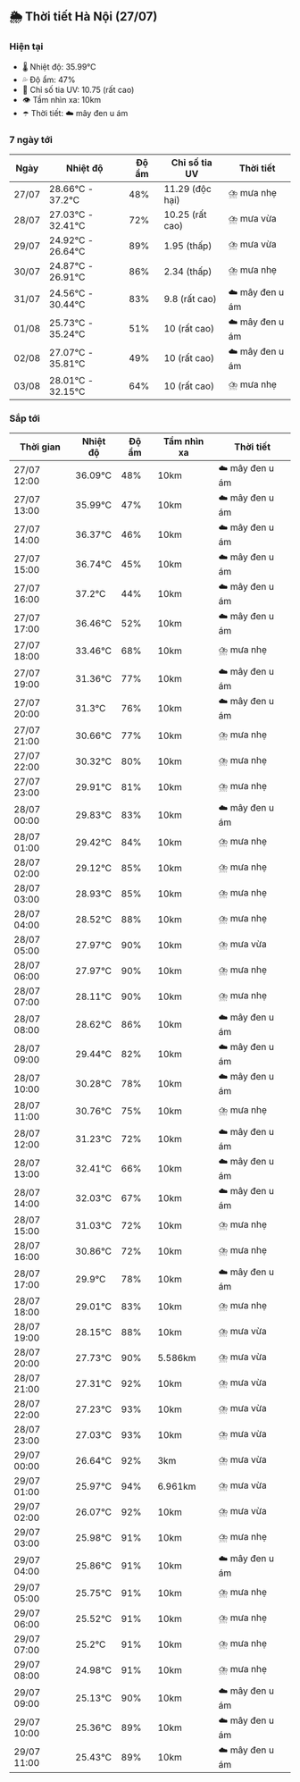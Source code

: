 ## 🌦️ Thời tiết Hà Nội (27/07)

### Hiện tại

- 🌡️ Nhiệt độ: 35.99℃
- 💦 Độ ẩm: 47%
- 🌟 Chỉ số tia UV: 10.75 (rất cao)
- 👁️ Tầm nhìn xa: 10km
- ☂️ Thời tiết: ☁️ mây đen u ám

### 7 ngày tới

| Ngày | Nhiệt độ | Độ ẩm | Chỉ số tia UV | Thời tiết |
| --- | --- | --- | --- | --- |
| 27/07 | 28.66℃ - 37.2℃ | 48% | 11.29 (độc hại) | ⛈️ mưa nhẹ |
| 28/07 | 27.03℃ - 32.41℃ | 72% | 10.25 (rất cao) | ⛈️ mưa vừa |
| 29/07 | 24.92℃ - 26.64℃ | 89% | 1.95 (thấp) | ⛈️ mưa vừa |
| 30/07 | 24.87℃ - 26.91℃ | 86% | 2.34 (thấp) | ⛈️ mưa nhẹ |
| 31/07 | 24.56℃ - 30.44℃ | 83% | 9.8 (rất cao) | ☁️ mây đen u ám |
| 01/08 | 25.73℃ - 35.24℃ | 51% | 10 (rất cao) | ☁️ mây đen u ám |
| 02/08 | 27.07℃ - 35.81℃ | 49% | 10 (rất cao) | ☁️ mây đen u ám |
| 03/08 | 28.01℃ - 32.15℃ | 64% | 10 (rất cao) | ⛈️ mưa nhẹ |

### Sắp tới

| Thời gian | Nhiệt độ | Độ ẩm | Tầm nhìn xa | Thời tiết |
| --- | --- | --- | --- | --- |
| 27/07 12:00 | 36.09℃ | 48% | 10km | ☁️ mây đen u ám |
| 27/07 13:00 | 35.99℃ | 47% | 10km | ☁️ mây đen u ám |
| 27/07 14:00 | 36.37℃ | 46% | 10km | ☁️ mây đen u ám |
| 27/07 15:00 | 36.74℃ | 45% | 10km | ☁️ mây đen u ám |
| 27/07 16:00 | 37.2℃ | 44% | 10km | ☁️ mây đen u ám |
| 27/07 17:00 | 36.46℃ | 52% | 10km | ☁️ mây đen u ám |
| 27/07 18:00 | 33.46℃ | 68% | 10km | ⛈️ mưa nhẹ |
| 27/07 19:00 | 31.36℃ | 77% | 10km | ☁️ mây đen u ám |
| 27/07 20:00 | 31.3℃ | 76% | 10km | ☁️ mây đen u ám |
| 27/07 21:00 | 30.66℃ | 77% | 10km | ⛈️ mưa nhẹ |
| 27/07 22:00 | 30.32℃ | 80% | 10km | ⛈️ mưa nhẹ |
| 27/07 23:00 | 29.91℃ | 81% | 10km | ⛈️ mưa nhẹ |
| 28/07 00:00 | 29.83℃ | 83% | 10km | ☁️ mây đen u ám |
| 28/07 01:00 | 29.42℃ | 84% | 10km | ⛈️ mưa nhẹ |
| 28/07 02:00 | 29.12℃ | 85% | 10km | ⛈️ mưa nhẹ |
| 28/07 03:00 | 28.93℃ | 85% | 10km | ⛈️ mưa nhẹ |
| 28/07 04:00 | 28.52℃ | 88% | 10km | ⛈️ mưa nhẹ |
| 28/07 05:00 | 27.97℃ | 90% | 10km | ⛈️ mưa vừa |
| 28/07 06:00 | 27.97℃ | 90% | 10km | ⛈️ mưa nhẹ |
| 28/07 07:00 | 28.11℃ | 90% | 10km | ⛈️ mưa nhẹ |
| 28/07 08:00 | 28.62℃ | 86% | 10km | ☁️ mây đen u ám |
| 28/07 09:00 | 29.44℃ | 82% | 10km | ☁️ mây đen u ám |
| 28/07 10:00 | 30.28℃ | 78% | 10km | ☁️ mây đen u ám |
| 28/07 11:00 | 30.76℃ | 75% | 10km | ⛈️ mưa nhẹ |
| 28/07 12:00 | 31.23℃ | 72% | 10km | ☁️ mây đen u ám |
| 28/07 13:00 | 32.41℃ | 66% | 10km | ☁️ mây đen u ám |
| 28/07 14:00 | 32.03℃ | 67% | 10km | ☁️ mây đen u ám |
| 28/07 15:00 | 31.03℃ | 72% | 10km | ⛈️ mưa nhẹ |
| 28/07 16:00 | 30.86℃ | 72% | 10km | ⛈️ mưa nhẹ |
| 28/07 17:00 | 29.9℃ | 78% | 10km | ☁️ mây đen u ám |
| 28/07 18:00 | 29.01℃ | 83% | 10km | ⛈️ mưa nhẹ |
| 28/07 19:00 | 28.15℃ | 88% | 10km | ⛈️ mưa vừa |
| 28/07 20:00 | 27.73℃ | 90% | 5.586km | ⛈️ mưa vừa |
| 28/07 21:00 | 27.31℃ | 92% | 10km | ⛈️ mưa vừa |
| 28/07 22:00 | 27.23℃ | 93% | 10km | ⛈️ mưa vừa |
| 28/07 23:00 | 27.03℃ | 93% | 10km | ⛈️ mưa vừa |
| 29/07 00:00 | 26.64℃ | 92% | 3km | ⛈️ mưa vừa |
| 29/07 01:00 | 25.97℃ | 94% | 6.961km | ⛈️ mưa vừa |
| 29/07 02:00 | 26.07℃ | 92% | 10km | ⛈️ mưa vừa |
| 29/07 03:00 | 25.98℃ | 91% | 10km | ⛈️ mưa nhẹ |
| 29/07 04:00 | 25.86℃ | 91% | 10km | ☁️ mây đen u ám |
| 29/07 05:00 | 25.75℃ | 91% | 10km | ⛈️ mưa nhẹ |
| 29/07 06:00 | 25.52℃ | 91% | 10km | ⛈️ mưa nhẹ |
| 29/07 07:00 | 25.2℃ | 91% | 10km | ⛈️ mưa nhẹ |
| 29/07 08:00 | 24.98℃ | 91% | 10km | ⛈️ mưa nhẹ |
| 29/07 09:00 | 25.13℃ | 90% | 10km | ☁️ mây đen u ám |
| 29/07 10:00 | 25.36℃ | 89% | 10km | ☁️ mây đen u ám |
| 29/07 11:00 | 25.43℃ | 89% | 10km | ☁️ mây đen u ám |
